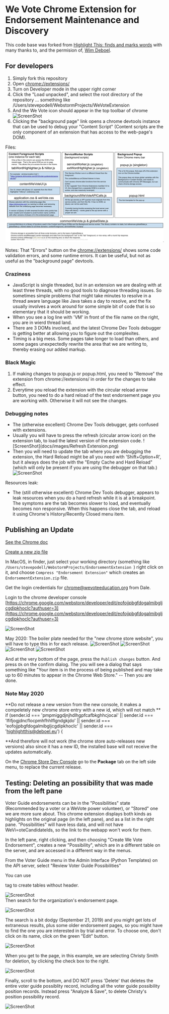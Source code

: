 # We Vote Chrome Extension for Endorsement Maintenance and Discovery

This code base was forked from [Highlight This: finds and marks words](https://chrome.google.com/webstore/detail/highlight-this-finds-and/fgmbnmjmbjenlhbefngfibmjkpbcljaj?hl=en)
with many thanks to, and the permision of, [Wim Deboel](http://deboel.eu/).

## For developers

1. Simply fork this repository
2. Open [chrome://extensions/](chrome://extensions/) 
3. Turn on Developer mode in the upper right corner
4. Click the "Load unpacked", and select the root directory of the repository ... something like /Users/stevepodell/WebstormProjects/WeVoteExtension
5. And the We Vote icon should appear in the top toolbar of chrome
  ![ScreenShot](docs/images/ChromeExtensions.png)
6. Clicking the "background page" link opens a chrome devtools instance that can be used to 
debug your "Content Script" (Content scripts are the only component of an extension that has access to the web-page's DOM).


Files:
![ScreenShot](docs/images/ArchitectureDrawing.png)

Notes: 
That "Errors" button on the [chrome://extensions/](chrome://extensions/) shows some code validation errors, and some
runtime errors.  It can be useful, but not as useful as the "background page" devtools.



<!--
fileArchitectureDrawing.png
https://docs.google.com/drawings/d/1C32qtyMrsqAZXxN7TEG3lryZXn56owVHnZhwxoAAOLo/edit?usp=sharing 
-->

### Craziness
* JavaScript is single threaded, but in an extension we are dealing with at least three threads, with no good tools 
to diagnose threading issues.  So sometimes simple problems that might take minutes to resolve in a thread aware language like Java
takes a day to resolve, and the fix usually involves a work around for some simple bit of code that is so elementary that it should be working.
* When you see a log line with 'VM' in front of the file name on the right, you are in wierd thread land.
* There are 3 DOMs involved, and the latest Chrome Dev Tools debugger is getting better at allowing you to figure out the complexites.
* Timing is a big mess.  Some pages take longer to load than others, and some pages unexpectedly rewrite the area that we are writing to, thereby erasing our added markup.  

### Black Magic
1) If making changes to popup.js or popup.html, you need to "Remove" the extension from chrome://extensions/ in order for
the changes to take effect.
2) Everytime you reload the extension with the circular reload arrow button, you need to do a hard reload of the test endorsement page you are working with.  Otherwise it will not see the changes.

### Debugging notes
* The (otherwise excellent) Chrome Dev Tools debugger, gets confused with extensions.  
* Usually you will have to press the refresh (circular arrow icon) on the extension tab, to load the
latest version of the extension code.
![ScreenShot](docs/images/Refresh Extension.png)
* Then you will need to update the tab where you are debugging the extension, the Hard Reload might be all you
need with 'Shift+Option+R', but it always does the job with the "Empty Cache and Hard Reload"
(which will only be present if you are using the debugger on that tab.) 
![ScreenShot](docs/images/HardReload.png)

Resources leak:
* The (still otherwise excellent) Chrome Dev Tools debugger, appears to leak resources when you do a hard refresh
while it is at a breakpoint.  The symptoms are the tab becomes slower to load, and eventually becomes non
responsive.  When this happens close the tab, and reload it using Chrome's History/Recently Closed
menu item.

## Publishing an Update

[See the Chrome doc](https://developer.chrome.com/webstore/publish)

[Create a new zip file](https://developer.chrome.com/apps/hosting)

In MacOS, in finder, just select your working directory (something like `/Users/stevepodell/WebstormProjects/EndorsementExtension
`) right click on it, and choose `Compress "Endorsement Extension"` which creates an `EndorsementExtension.zip` file.

Get the login credentials for chrome@wevoteeducation.org from Dale.

Login to the chrome developer console [https://chrome.google.com/webstore/developer/edit/eofojjpbgfdogalmibgljcgdipkhoclc?authuser=3](https://chrome.google.com/webstore/developer/edit/eofojjpbgfdogalmibgljcgdipkhoclc?authuser=3)

![ScreenShot](docs/images/ChromeWebStoreUpload.png)

May 2020: The boiler plate needed for the "new chrome store website", you will have to type this in for each release.
![ScreenShot](docs/images/ChromeStorePackageTab.png)
![ScreenShot](docs/images/ChromeStoreStoreListingTopTab.png)
![ScreenShot](docs/images/ChromeStoreStoreListingBottomTab.png)
![ScreenShot](ddocs/images/ChromeStorePrivacyTab.png)

And at the very bottom of the page, press the `Publish changes` button.  And press `Ok` on the confirm dialog.  The you
will see a dialog that says something like "Your item is in the process of being published and may take up to 60 minutes to appear in the Chrome Web Store." -- Then you are done.

### Note May 2020

**Do not release a new version from the new console, it makes a compeletely new chrome store entry with a new id, 
which will not match **
            if (sender.id === 'pmpmiggdjnjhdlhgpfcafbkghhcjocai' ||
                sender.id === 'lfifjogjdncflocpmhfhhlflgndgkjdo' ||
                sender.id === 'eofojjpbgfdogalmibgljcgdipkhoclc' ||
                sender.id === 'highlightthis@deboel.eu') {

**And therefore will not work (the chrome store auto-releases new versions) also since it has a new ID, the installed base
will not receive the updates automatically.

On the [Chrome Store Dev Console](https://chrome.google.com/u/2/webstore/devconsole/a50353be-1bec-4452-b8e4-c5fd9f2f6336/eofojjpbgfdogalmibgljcgdipkhoclc/edit/package?hl=en)
go to the **Package** tab on the left side menu, to replace the current release.


## Testing: Deleting an possibility that was made from the left pane
Voter Guide endorsements can be in the "Possibilities" state (Recommended by a voter or a WeVote power volunteer), or "Stored"
one we are more sure about.  This chrome extension displays both kinds as highlights on the original page (in the left pane), 
and as a list in the right pane. "Possibilities" will have less data, and will not have WeVi=oteCandidateIds, so the link to
the webapp won't work for them.

In the left pane, right clicking, and then choosing "Create We Vote Endorsement", creates a new "Possibility", which
are in a different table on the server, and are accessed in a different way in the menus.

From the Voter Guide menu in the Admin Interface (Python Templates) on the API server, select "Review Voter Guide 
Possibilities"


You can use <table> tag to create tables without header.

![ScreenShot](docs/images/PythonVoterGuideReview.png)   
Then search for the organization's endorsement page.  


![ScreenShot](docs/images/PythonVoterGuidePossibilities.png)   

The search is a bit dodgy (September 21, 2019) and you might get lots
of extraneous results, plus some older endorsement pages, so  you might have to find the one you are interested in by
trial and error.  To choose one, don't click on its name, click on the green "Edit" button. 

![ScreenShot](docs/images/PythonEditVoterGuidePossibilitesList.png)   

When you get to the page, in this example, we are selecting Christy Smith for deletion, by 
clicking the check box to the right.

![ScreenShot](docs/images/SelectChristySmithForDeletion.png)

Finally, scroll to the bottom, and DO NOT press 'Delete' that deletes the entire voter guide possiblity record,
 including all the voter guide possibility position records.  Instead press "Analyze & Save",
 to delete Christy's position possibility record.
  
![ScreenShot](docs/images/AnalyzeAndSave.png) 

